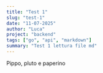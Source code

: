 ```yaml
---
title: "Test 1"
slug: "test-1"
date: "11-07-2025"
author: "Luca"
project: "backend"
tags: ["go", "api", "markdown"]
summary: "Test 1 lettura file md"
---
```

Pippo, pluto e paperino